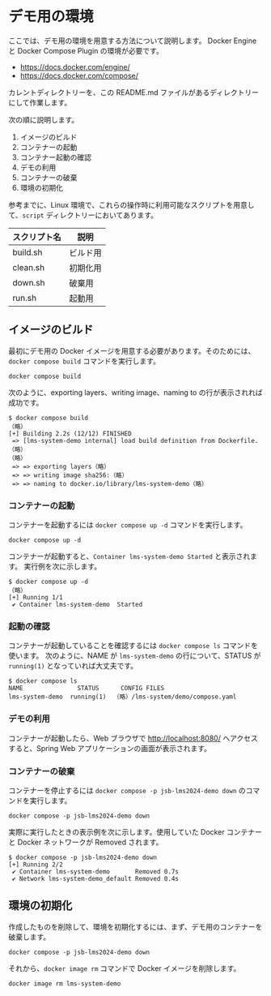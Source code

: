 # デモ用の環境

ここでは、デモ用の環境を用意する方法について説明します。
Docker Engine と Docker Compose Plugin の環境が必要です。

- <https://docs.docker.com/engine/>
- <https://docs.docker.com/compose/>

カレントディレクトリーを、この README.md ファイルがあるディレクトリーにして作業します。

次の順に説明します。

1. イメージのビルド
2. コンテナーの起動
3. コンテナー起動の確認
4. デモの利用
5. コンテナーの破棄
6. 環境の初期化

参考までに、Linux 環境で、これらの操作時に利用可能なスクリプトを用意して、`script` ディレクトリーにおいてあります。

| スクリプト名 | 説明     |
| ------------ | -------- |
| build.sh     | ビルド用 |
| clean.sh     | 初期化用 |
| down.sh      | 破棄用   |
| run.sh       | 起動用   |

## イメージのビルド

最初にデモ用の Docker イメージを用意する必要があります。そのためには、`docker compose build` コマンドを実行します。

```console
docker compose build
```

次のように、exporting layers、writing image、naming to の行が表示されれば成功です。

```console
$ docker compose build
（略）
[+] Building 2.2s (12/12) FINISHED
 => [lms-system-demo internal] load build definition from Dockerfile.（略）
（略）
 => => exporting layers（略）
 => => writing image sha256:（略）
 => => naming to docker.io/library/lms-system-demo（略）
```

### コンテナーの起動

コンテナーを起動するには `docker compose up -d` コマンドを実行します。

```console
docker compose up -d
```

コンテナーが起動すると、`Container lms-system-demo Started` と表示されます。
実行例を次に示します。

```console
$ docker compose up -d
（略）
[+] Running 1/1
 ✔ Container lms-system-demo  Started
```

### 起動の確認

コンテナーが起動していることを確認するには `docker compose ls` コマンドを使います。
次のように、NAME が `lms-system-demo` の行について、STATUS が `running(1)` となっていれば大丈夫です。

```console
$ docker compose ls
NAME               STATUS      CONFIG FILES
lms-system-demo  running(1)  （略）/lms-system/demo/compose.yaml
```

### デモの利用

コンテナーが起動したら、Web ブラウザで <http://localhost:8080/> へアクセスすると、Spring Web アプリケーションの画面が表示されます。

### コンテナーの破棄

コンテナーを停止するには `docker compose -p jsb-lms2024-demo down` のコマンドを実行します。

```console
docker compose -p jsb-lms2024-demo down
```

実際に実行したときの表示例を次に示します。使用していた Docker コンテナーと Docker ネットワークが Removed されます。

```console
$ docker compose -p jsb-lms2024-demo down
[+] Running 2/2
 ✔ Container lms-system-demo       Removed 0.7s
 ✔ Network lms-system-demo_default Removed 0.4s
```

## 環境の初期化

作成したものを削除して、環境を初期化するには、まず、デモ用のコンテナーを破棄します。

```console
docker compose -p jsb-lms2024-demo down
```

それから、`docker image rm` コマンドで Docker イメージを削除します。

```console
docker image rm lms-system-demo
```
